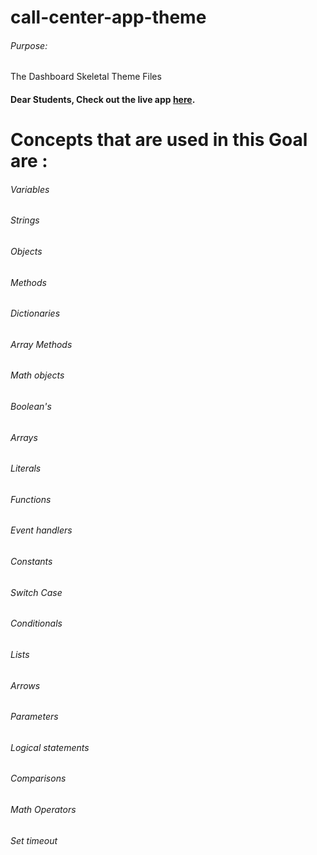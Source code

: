 # call-center-app-theme

###### Purpose:
   The Dashboard Skeletal Theme Files

#### Dear Students, Check out the live app [here](https://kdeepika-brs.github.io/Call-Center/).
# Concepts that are used in this Goal are : 
###### Variables
###### Strings
###### Objects
###### Methods
###### Dictionaries
###### Array Methods
###### Math objects
###### Boolean's
###### Arrays
###### Literals
###### Functions
###### Event handlers
###### Constants
###### Switch Case
###### Conditionals
###### Lists
###### Arrows
###### Parameters
###### Logical statements
###### Comparisons
###### Math Operators
###### Set timeout
